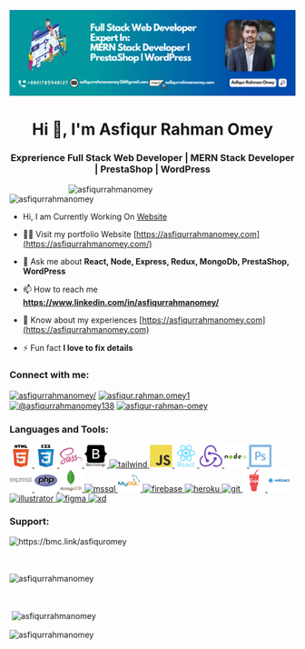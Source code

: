 ![logo](https://github.com/asfiqurrahmanomey/asfiqurrahmanomey/blob/main/Github%20Overview%20Banner.png.png)
<h1 align="center">Hi 👋, I'm Asfiqur Rahman Omey</h1>
<h3 align="center">Exprerience Full Stack Web Developer | MERN Stack Developer | PrestaShop | WordPress</h3>
<img align="right" width="400" src="https://media.giphy.com/media/v1.Y2lkPTc5MGI3NjExOWU2OTI2ODUzNDdkNTE1ODI1MDdhNWZiMGI0YTQ5ZGY5YzFiZWNkMSZlcD12MV9pbnRlcm5hbF9naWZzX2dpZklkJmN0PXM/zhYSVCirREeIZtONCI/giphy.gif" alt="asfiqurrahmanomey">

<p align="left"> <img src="https://komarev.com/ghpvc/?username=asfiqurrahmanomey&label=Profile%20views&color=0e75b6&style=flat" alt="asfiqurrahmanomey" /> </p>

<!-- <p align="left"> <a href="https://twitter.com/" target="blank"><img src="https://img.shields.io/twitter/follow/?logo=twitter&style=for-the-badge" alt="" /></a> </p> -->

- Hi, I am Currently Working On [Website](https://plan-b.net.pl/)
- 👨‍💻 Visit my portfolio Website [https://asfiqurrahmanomey.com](https://asfiqurrahmanomey.com/)

- 💬 Ask me about **React, Node, Express, Redux, MongoDb, PrestaShop, WordPress**

- 📫 How to reach me **https://www.linkedin.com/in/asfiqurrahmanomey/**

- 📄 Know about my experiences [https://asfiqurrahmanomey.com](https://asfiqurrahmanomey.com)

- ⚡ Fun fact **I love to fix details**

<h3 align="left">Connect with me:</h3>
<p align="left">
<a href="https://linkedin.com/in/asfiqurrahmanomey/" target="blank"><img align="center" src="https://raw.githubusercontent.com/rahuldkjain/github-profile-readme-generator/master/src/images/icons/Social/linked-in-alt.svg" alt="asfiqurrahmanomey/" height="30" width="40" /></a>
<a href="https://fb.com/asfiqur.rahman.omey1" target="blank"><img align="center" src="https://raw.githubusercontent.com/rahuldkjain/github-profile-readme-generator/master/src/images/icons/Social/facebook.svg" alt="asfiqur.rahman.omey1" height="30" width="40" /></a>
<a href="https://www.youtube.com/c/@asfiqurrahmanomey138" target="blank"><img align="center" src="https://raw.githubusercontent.com/rahuldkjain/github-profile-readme-generator/master/src/images/icons/Social/youtube.svg" alt="@asfiqurrahmanomey138" height="30" width="40" /></a>
<a href="https://codepen.io/asfiqur-rahman-omey" target="blank"><img align="center" src="https://raw.githubusercontent.com/rahuldkjain/github-profile-readme-generator/master/src/images/icons/Social/codepen.svg" alt="asfiqur-rahman-omey" height="30" width="40" /></a>
</p>

<h3 align="left">Languages and Tools:</h3>
<p align="left"> 
<a href="https://www.w3.org/html/" target="_blank" rel="noreferrer"> <img src="https://raw.githubusercontent.com/devicons/devicon/master/icons/html5/html5-original-wordmark.svg" alt="html5" width="40" height="40"/> </a> 
<a href="https://www.w3schools.com/css/" target="_blank" rel="noreferrer"> <img src="https://raw.githubusercontent.com/devicons/devicon/master/icons/css3/css3-original-wordmark.svg" alt="css3" width="40" height="40"/> </a> 
<a href="https://sass-lang.com" target="_blank" rel="noreferrer"> <img src="https://raw.githubusercontent.com/devicons/devicon/master/icons/sass/sass-original.svg" alt="sass" width="40" height="40"/> </a> 
<a href="https://getbootstrap.com" target="_blank" rel="noreferrer"> <img src="https://raw.githubusercontent.com/devicons/devicon/master/icons/bootstrap/bootstrap-plain-wordmark.svg" alt="bootstrap" width="40" height="40"/> </a> 
<a href="https://tailwindcss.com/" target="_blank" rel="noreferrer"> <img src="https://www.vectorlogo.zone/logos/tailwindcss/tailwindcss-icon.svg" alt="tailwind" width="40" height="40"/> </a> 
<a href="https://developer.mozilla.org/en-US/docs/Web/JavaScript" target="_blank" rel="noreferrer"> <img src="https://raw.githubusercontent.com/devicons/devicon/master/icons/javascript/javascript-original.svg" alt="javascript" width="40" height="40"/> </a> 
<a href="https://reactjs.org/" target="_blank" rel="noreferrer"> <img src="https://raw.githubusercontent.com/devicons/devicon/master/icons/react/react-original-wordmark.svg" alt="react" width="40" height="40"/> </a> 
<a href="https://redux.js.org" target="_blank" rel="noreferrer"> <img src="https://raw.githubusercontent.com/devicons/devicon/master/icons/redux/redux-original.svg" alt="redux" width="40" height="40"/> </a> 
<a href="https://nodejs.org" target="_blank" rel="noreferrer"> <img src="https://raw.githubusercontent.com/devicons/devicon/master/icons/nodejs/nodejs-original-wordmark.svg" alt="nodejs" width="40" height="40"/> </a> <a href="https://www.photoshop.com/en" target="_blank" rel="noreferrer"> <img src="https://raw.githubusercontent.com/devicons/devicon/master/icons/photoshop/photoshop-line.svg" alt="photoshop" width="40" height="40"/> </a> 
<a href="https://expressjs.com" target="_blank" rel="noreferrer"> <img src="https://raw.githubusercontent.com/devicons/devicon/master/icons/express/express-original-wordmark.svg" alt="express" width="40" height="40"/> </a> 
<a href="https://www.php.net" target="_blank" rel="noreferrer"> <img src="https://raw.githubusercontent.com/devicons/devicon/master/icons/php/php-original.svg" alt="php" width="40" height="40"/> </a> 
<a href="https://www.mongodb.com/" target="_blank" rel="noreferrer"> <img src="https://raw.githubusercontent.com/devicons/devicon/master/icons/mongodb/mongodb-original-wordmark.svg" alt="mongodb" width="40" height="40"/> </a> 
<a href="https://www.microsoft.com/en-us/sql-server" target="_blank" rel="noreferrer"> <img src="https://www.svgrepo.com/show/303229/microsoft-sql-server-logo.svg" alt="mssql" width="40" height="40"/> </a> <a href="https://www.mysql.com/" target="_blank" rel="noreferrer"> <img src="https://raw.githubusercontent.com/devicons/devicon/master/icons/mysql/mysql-original-wordmark.svg" alt="mysql" width="40" height="40"/> </a> 
<a href="https://firebase.google.com/" target="_blank" rel="noreferrer"> <img src="https://www.vectorlogo.zone/logos/firebase/firebase-icon.svg" alt="firebase" width="40" height="40"/> </a> 
<a href="https://heroku.com" target="_blank" rel="noreferrer"> <img src="https://www.vectorlogo.zone/logos/heroku/heroku-icon.svg" alt="heroku" width="40" height="40"/> </a> 
<a href="https://git-scm.com/" target="_blank" rel="noreferrer"> <img src="https://www.vectorlogo.zone/logos/git-scm/git-scm-icon.svg" alt="git" width="40" height="40"/> </a> 
<a href="https://gulpjs.com" target="_blank" rel="noreferrer"> <img src="https://raw.githubusercontent.com/devicons/devicon/master/icons/gulp/gulp-plain.svg" alt="gulp" width="40" height="40"/> </a> 
<a href="https://webpack.js.org" target="_blank" rel="noreferrer"> <img src="https://raw.githubusercontent.com/devicons/devicon/d00d0969292a6569d45b06d3f350f463a0107b0d/icons/webpack/webpack-original-wordmark.svg" alt="webpack" width="40" height="40"/> </a> 
<a href="https://www.adobe.com/in/products/illustrator.html" target="_blank" rel="noreferrer"> <img src="https://www.vectorlogo.zone/logos/adobe_illustrator/adobe_illustrator-icon.svg" alt="illustrator" width="40" height="40"/> </a> 
<a href="https://www.figma.com/" target="_blank" rel="noreferrer"> <img src="https://www.vectorlogo.zone/logos/figma/figma-icon.svg" alt="figma" width="40" height="40"/> </a> 
<a href="https://www.adobe.com/products/xd.html" target="_blank" rel="noreferrer"> <img src="https://cdn.worldvectorlogo.com/logos/adobe-xd.svg" alt="xd" width="40" height="40"/> </a> </p>

<h3 align="left">Support:</h3>
<p><a href="https://www.buymeacoffee.com/https://bmc.link/asfiquromey"> <img align="left" src="https://cdn.buymeacoffee.com/buttons/v2/default-yellow.png" height="50" width="210" alt="https://bmc.link/asfiquromey" /></a></p><br><br><br>
<p><img align="left" src="https://github-readme-stats.vercel.app/api/top-langs?username=asfiqurrahmanomey&show_icons=true&locale=en&layout=compact" alt="asfiqurrahmanomey" />
</p> <br><br><br>

<p>&nbsp;<img align="center" src="https://github-readme-stats.vercel.app/api?username=asfiqurrahmanomey&show_icons=true&locale=en" alt="asfiqurrahmanomey" /></p>
<p><img align="center" src="https://github-readme-streak-stats.herokuapp.com/?user=asfiqurrahmanomey&" alt="asfiqurrahmanomey" />
</p>
</a> 
